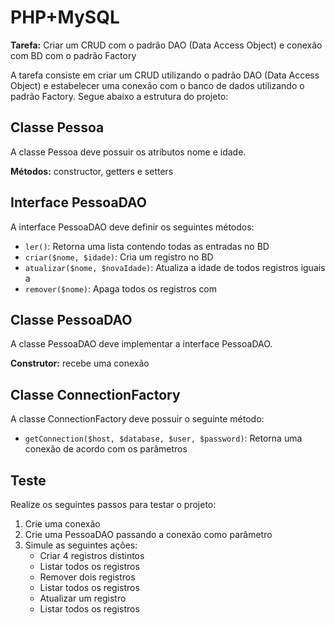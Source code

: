 <h1>PHP+MySQL</h1>
<p><strong>Tarefa:</strong> Criar um CRUD com o padrão DAO (Data Access Object) e conexão com BD com o padrão Factory</p>

<p>A tarefa consiste em criar um CRUD utilizando o padrão DAO (Data Access Object) e estabelecer uma conexão com o banco de dados utilizando o padrão Factory. Segue abaixo a estrutura do projeto:</p>

<h2>Classe Pessoa</h2>
<p>A classe Pessoa deve possuir os atributos nome e idade.</p>

<p><strong>Métodos:</strong> constructor, getters e setters</p>

<h2>Interface PessoaDAO</h2>
<p>A interface PessoaDAO deve definir os seguintes métodos:</p>

<ul>
  <li><code>ler()</code>: Retorna uma lista contendo todas as entradas no BD</li>
  <li><code>criar($nome, $idade)</code>: Cria um registro no BD</li>
  <li><code>atualizar($nome, $novaIdade)</code>: Atualiza a idade de todos registros iguais a <code><nome></code></li>
  <li><code>remover($nome)</code>: Apaga todos os registros com <code><nome></code></li>
</ul>

<h2>Classe PessoaDAO</h2>
<p>A classe PessoaDAO deve implementar a interface PessoaDAO.</p>

<p><strong>Construtor:</strong> recebe uma conexão</p>

<h2>Classe ConnectionFactory</h2>
<p>A classe ConnectionFactory deve possuir o seguinte método:</p>

<ul>
  <li><code>getConnection($host, $database, $user, $password)</code>: Retorna uma conexão de acordo com os parâmetros</li>
</ul>

<h2>Teste</h2>
<p>Realize os seguintes passos para testar o projeto:</p>

<ol>
  <li>Crie uma conexão</li>
  <li>Crie uma PessoaDAO passando a conexão como parâmetro</li>
  <li>Simule as seguintes ações:
    <ul>
      <li>Criar 4 registros distintos</li>
      <li>Listar todos os registros</li>
      <li>Remover dois registros</li>
      <li>Listar todos os registros</li>
      <li>Atualizar um registro</li>
      <li>Listar todos os registros</li>
    </ul>
  </li>
</ol>

